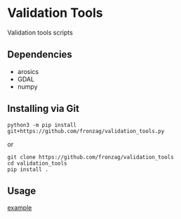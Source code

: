 # Validation Tools
Validation tools scripts

## Dependencies

- arosics
- GDAL
- numpy

## Installing via Git

```
python3 -m pip install git+https://github.com/fronzag/validation_tools.py
```

or

```
git clone https://github.com/fronzag/validation_tools
cd validation_tools
pip install .
```

## Usage

[example](https://github.com/fronzag/validationtools/example.py)
